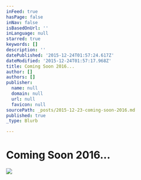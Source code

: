```yaml
---
inFeed: true
hasPage: false
inNav: false
isBasedOnUrl: ''
inLanguage: null
starred: true
keywords: []
description: ''
datePublished: '2015-12-24T01:57:24.617Z'
dateModified: '2015-12-24T01:57:17.968Z'
title: Coming Soon 2016...
author: []
authors: []
publisher:
  name: null
  domain: null
  url: null
  favicon: null
sourcePath: _posts/2015-12-23-coming-soon-2016.md
published: true
_type: Blurb

---
```

# Coming Soon 2016...
![](https://the-grid-user-content.s3-us-west-2.amazonaws.com/48000e11-0adf-4b82-ac2e-02bb1e40de10.png)